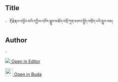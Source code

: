 ## Title
	- རྡོ་རྗེ་རྣལ་འབྱོར་མའི་དཀྱིལ་འཁོར་སྒྲུབ་མཆོད་འགྲོ་ཀུན་མཁའ་སྤྱོད་བགྲོད་པའི་མྱུར་ལམ།

## Author
	- 



[<img src="https://img.icons8.com/color/25/000000/edit-property.png"> Open in Editor](http://editor.openpecha.org/P004503)

[<img width="25" src="https://library.bdrc.io/icons/BUDA-small.svg"> Open in Buda](https://library.bdrc.io/show/bdr:IE0OPP004503)
